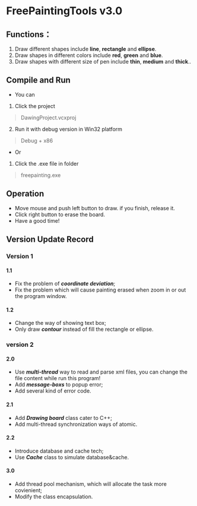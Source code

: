 # FreePaintingTools v3.0

## Functions：
1. Draw different shapes include **line**, **rectangle** and **ellipse**.
2. Draw shapes in different colors include  **red**, **green** and **blue**.
3. Draw shapes with different size of pen include **thin**, **medium** and **thick**..

## Compile and Run
- You can
1. Click the project 

> DawingProject.vcxproj

2. Run it with debug version in Win32 platform

> Debug + x86

- Or
1. Click the .exe file in folder

> freepainting.exe

## Operation
- Move mouse and push left button to draw. if you finish, release it.
- Click right button to erase the board.
- Have a good time!

## Version Update Record
 ### Version 1
 ####  1.1   
 - Fix the problem of ***coordinate deviation***;
 - Fix the problem which will cause painting erased when zoom in or out the program window.
 #### 1.2
 - Change the way of showing text box;
 - Only draw ***contour*** instead of fill the rectangle or ellipse.

### version 2
#### 2.0
- Use ***multi-thread*** way to read and parse xml files, you can change the file content while run this program!
- Add ***message-boxs*** to popup error;
- Add several kind of error code.

#### 2.1
- Add ***Drawing board*** class cater to C++;
- Add multi-thread synchronization ways of atomic.
#### 2.2
- Introduce database and cache tech;
- Use ***Cache*** class to simulate database&cache.

#### 3.0
- Add thread pool mechanism, which will allocate the task more covienient;
- Modify the class encapsulation.
